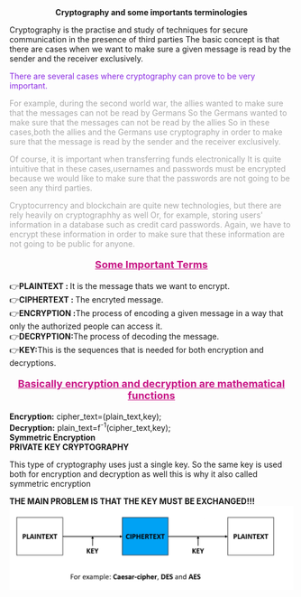 <center><b>Cryptography and some importants terminologies</b></center>
<p>Cryptography is the practise and study of techniques for secure communication in the presence of third parties The basic concept is that there are cases when we want to make sure a given
message is read by the sender and the receiver exclusively.
</p>
<p style="color: blueviolet">There are several cases where cryptography can prove to be very important.
</p>
<p style="color: darkgrey">For example, during the second world war, the allies wanted to make sure that 
the messages can not be read by Germans So the Germans wanted to make sure that the messages can not be read by the allies So in these cases,both the allies and the Germans use cryptography in order to make sure that the
message is read by the sender and the receiver exclusively.
</p>
<p style="color: darkgrey">
Of course, it is important when transferring funds electronically
It is quite intuitive that in these cases,usernames and passwords must be encrypted because we would
like to make sure that the passwords are not going to be seen any third parties.
</p>
<p style="color: darkgrey">
Cryptocurrency and blockchain are quite new technologies, but there are rely heavily on cryptographhy as well
Or, for example, storing users' information in a database such as credit card passwords.
Again, we have to encrypt these information in order to make sure that these information are not going to be public for anyone.
</p>


<p style="font-weight: bolder;font-size: large;color: mediumvioletred;text-align: center"><u>Some Important Terms</u></p>

👉<b>PLAINTEXT : </b> It is the message thats we want to encrypt.<br>
👉<b>CIPHERTEXT : </b>The encryted message.<br>
👉<b>ENCRYPTION :</b>The process of encoding a given message in a way that only the authorized people can access it.<br>
👉<b>DECRYPTION:</b>The process of decoding the message.<br>
👉<b>KEY:</b>This is the sequences that is needed for both encryption and decryptions.<br>

<p style="font-weight: bolder;font-size: large;color: mediumvioletred;text-align: center"><u>Basically encryption and decryption are mathematical functions 
</u></p>
<b>Encryption:</b> cipher_text=(plain_text,key);<br>
<b>Decryption:</b> plain_text=f<sup>-1</sup>(cipher_text,key);
<br>
<b>Symmetric Encryption
</b><br>
<b>PRIVATE KEY CRYPTOGRAPHY
</b>
<p>This type of cryptography uses just a single key. So the same key is used 
both for encryption and decryption as well this is why it also called symmetric encryption
</p>
<b>THE MAIN PROBLEM IS THAT THE KEY MUST BE EXCHANGED!!!
</b>
<img src="./src/Symmetric.PNG">
